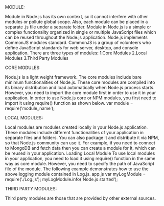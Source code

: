 MODULE: 

Module in Node.js has its own context, so it cannot interfere with other modules or pollute global scope. Also, each module can be placed 
in a separate .js file under a separate folder.
Module in Node.js is a simple or complex functionality organized in single or multiple JavaScript files which can be reused throughout the
Node.js application.
Node.js implements CommonJS modules standard. CommonJS is a group of volunteers who define JavaScript standards for web server, 
desktop, and console application. There are three types of modules:
1.Core Modules
2.Local Modules
3.Third Party Modules

CORE MODULES:

Node.js is a light weight framework. The core modules include bare minimum functionalities of Node.js. These core modules are compiled 
into its binary distribution and load automatically when Node.js process starts. However, you need to import the core module 
first in order to use it in your application.
In order to use Node.js core or NPM modules, you first need to import it using require() function as shown below.
var module = require('module_name');

LOCAL MODULES:

Local modules are modules created locally in your Node.js application. These modules include different functionalities of your application 
in separate files and folders. You can also package it and distribute it via NPM, so that Node.js community can use it. For example, 
if you need to connect to MongoDB and fetch data then you can create a module for it, which can be reused in your application.
Loading Local Module
To use local modules in your application, you need to load it using require() function in the same way as core module.
However, you need to specify the path of JavaScript file of the module.
The following example demonstrates how to use the above logging module contained in Log.js.
app.js
var myLogModule = require('./Log.js');
myLogModule.info('Node.js started');

THIRD PARTY MODULES:

Third party modules are those that are provided by other external sources.
